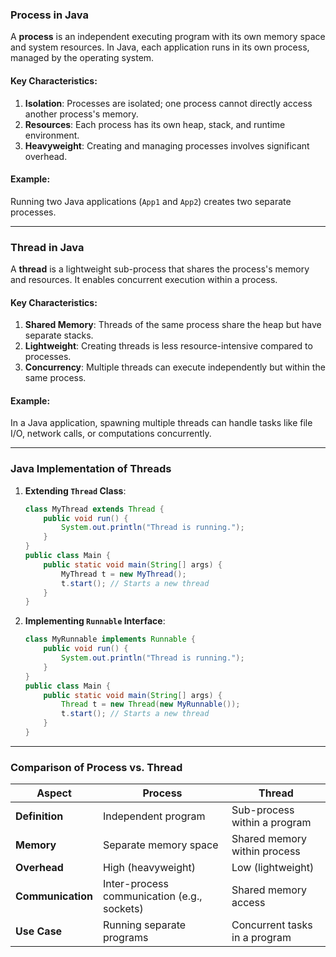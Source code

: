 
### **Process in Java**

A **process** is an independent executing program with its own memory space and system resources. In Java, each application runs in its own process, managed by the operating system.

#### **Key Characteristics**:

1. **Isolation**: Processes are isolated; one process cannot directly access another process's memory.
2. **Resources**: Each process has its own heap, stack, and runtime environment.
3. **Heavyweight**: Creating and managing processes involves significant overhead.

#### **Example**:

Running two Java applications (`App1` and `App2`) creates two separate processes.

---

### **Thread in Java**

A **thread** is a lightweight sub-process that shares the process's memory and resources. It enables concurrent execution within a process.

#### **Key Characteristics**:

1. **Shared Memory**: Threads of the same process share the heap but have separate stacks.
2. **Lightweight**: Creating threads is less resource-intensive compared to processes.
3. **Concurrency**: Multiple threads can execute independently but within the same process.

#### **Example**:

In a Java application, spawning multiple threads can handle tasks like file I/O, network calls, or computations concurrently.

---

### **Java Implementation of Threads**

1. **Extending `Thread` Class**:
    
    ```java
    class MyThread extends Thread {
        public void run() {
            System.out.println("Thread is running.");
        }
    }
    public class Main {
        public static void main(String[] args) {
            MyThread t = new MyThread();
            t.start(); // Starts a new thread
        }
    }
    ```
    
2. **Implementing `Runnable` Interface**:
    
    ```java
    class MyRunnable implements Runnable {
        public void run() {
            System.out.println("Thread is running.");
        }
    }
    public class Main {
        public static void main(String[] args) {
            Thread t = new Thread(new MyRunnable());
            t.start(); // Starts a new thread
        }
    }
    ```
    

---

### **Comparison of Process vs. Thread**

| **Aspect**        | **Process**                                 | **Thread**                    |
| ----------------- | ------------------------------------------- | ----------------------------- |
| **Definition**    | Independent program                         | Sub-process within a program  |
| **Memory**        | Separate memory space                       | Shared memory within process  |
| **Overhead**      | High (heavyweight)                          | Low (lightweight)             |
| **Communication** | Inter-process communication (e.g., sockets) | Shared memory access          |
| **Use Case**      | Running separate programs                   | Concurrent tasks in a program |